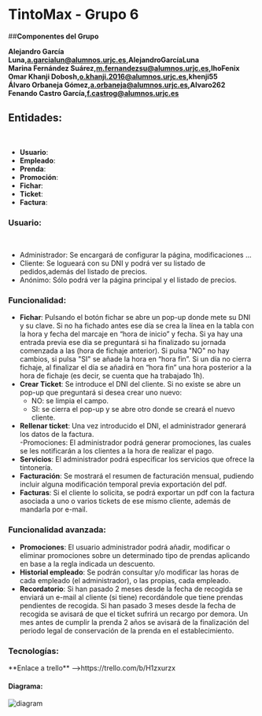 # TintoMax - Grupo 6
##**Componentes del Grupo**<p>
**Alejandro García Luna,a.garcialun@alumnos.urjc.es,AlejandroGarcíaLuna**</br>
**Marina Fernández Suárez,m.fernandezsu@alumnos.urjc.es,IhoFenix**</br>
**Omar Khanji Dobosh,o.khanji.2016@alumnos.urjc.es,khenji55**</br>
**Álvaro Orbaneja Gómez,a.orbaneja@alumnos.urjc.es,Alvaro262**</br>
**Fenando Castro García,f.castrog@alumnos.urjc.es**</br>
<h2>Entidades:</h2> </br>

* **Usuario**: </br>
* **Empleado**: </br>
* **Prenda**: </br>
* **Promoción**: </br>
* **Fichar**: </br>
* **Ticket**: </br>
* **Factura**: </br>

<h3>Usuario:</h3></br>

* Administrador: Se encargará de configurar la página, modificaciones …      </br> 		
* Cliente: Se logueará con su DNI y podrá ver su listado de pedidos,además del listado de precios.</br>
* Anónimo: Sólo podrá ver la página principal y el listado de precios.</br>

<h3>Funcionalidad:</h3>
	
  * **Fichar**: Pulsando el botón fichar se abre un pop-up donde mete su DNI y su clave. Si no ha fichado antes ese día se crea la línea en la tabla con la hora y fecha del marcaje en “hora de inicio” y fecha. Si ya hay una entrada previa ese dia se preguntará si ha finalizado su jornada comenzada a las (hora de fichaje anterior). Si pulsa "NO" no hay cambios, si pulsa "SI" se añade la hora en “hora fin”.
  Si un día no cierra fichaje, al finalizar el día se añadirá en “hora fin” una hora posterior a la hora de fichaje (es decir, se cuenta que ha trabajado 1h).</br>
  * **Crear Ticket**: Se introduce el DNI del cliente. Si no existe se abre un pop-up que preguntará si desea crear uno nuevo:</br>
    * NO: se limpia el campo.</br>
    * SI: se cierra el pop-up y se abre otro donde se creará el nuevo cliente.</br>
  * **Rellenar ticket**: Una vez introducido el DNI, el administrador generará los datos de la factura.</br>
  -Promociones: El administrador podrá generar promociones, las cuales se les notificarán a los clientes a la hora de realizar el pago.</br>
  * **Servicios**: El administrador podrá especificar los servicios que ofrece la tintonería.</br>
  * **Facturación**: Se mostrará el resumen de facturación mensual, pudiendo incluir alguna modificación temporal previa exportación del pdf.</br>
  * **Facturas**: Si el cliente lo solicita, se podrá exportar un pdf con la factura asociada a uno o varios tickets de ese mismo cliente, además de mandarla por e-mail.
  
  <h3>Funcionalidad avanzada:</h3>
	
  * **Promociones**: El usuario administrador podrá añadir, modificar o eliminar promociones sobre un determinado tipo de prendas aplicando en base a la regla indicada un descuento.</br>
  * **Historial empleado**: Se podrán consultar y/o modificar las horas de cada empleado (el administrador), o las propias, cada empleado.
  * **Recordatorio**: Si han pasado 2 meses desde la fecha de recogida se enviará un e-mail al cliente (si tiene) recordándole que tiene prendas pendientes de recogida. Si han pasado 3 meses desde la fecha de recogida se avisará de que el ticket sufrirá un recargo por demora. Un mes antes de cumplir la prenda 2 años se avisará de la finalización del periodo legal de conservación de la prenda en el establecimiento.
   <h3>Tecnologías:</h3>
    **Enlace a trello** -->https://trello.com/b/H1zxurzx
   <h4>Diagrama:</h4>
   
![diagram](https://user-images.githubusercontent.com/12202594/35738061-f6ddb7e0-082d-11e8-9ce4-cbcc76db0c09.png)
